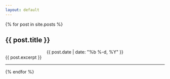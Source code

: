 ```yaml
---
layout: default
---
```


{% for post in site.posts %}
<h2>{{ post.title }}</h2>
<center><time>{{ post.date | date: "%b %-d, %Y" }}</time></center>
{{ post.excerpt }}
<hr>
{% endfor %}
